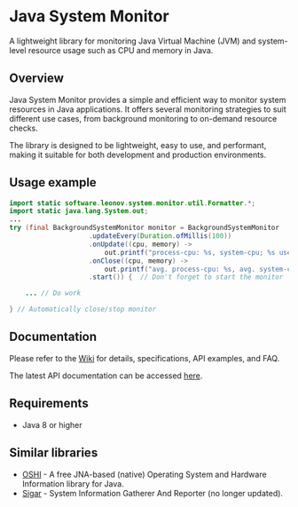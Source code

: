 Java System Monitor
===================
A lightweight library for monitoring Java Virtual Machine (JVM) and system-level resource usage such as CPU and memory in Java.

Overview
--------
Java System Monitor provides a simple and efficient way to monitor system resources in Java applications. It offers several monitoring strategies to suit different use cases, from background monitoring to on-demand resource checks.

The library is designed to be lightweight, easy to use, and performant, making it suitable for both development and production environments.

Usage example
-------------

```java
import static software.leonov.system.monitor.util.Formatter.*;
import static java.lang.System.out;
...
try (final BackgroundSystemMonitor monitor = BackgroundSystemMonitor
                    .updateEvery(Duration.ofMillis(100))
                    .onUpdate((cpu, memory) ->
                        out.printf("process-cpu: %s, system-cpu; %s used-memory: %s%n", formatPercent(cpu.getProcessCpuLoad()), formatPercent(cpu.getSystemCpuLoad()), formatDecimalBytes(memory.getUsedMemory())))
                    .onClose((cpu, memory) ->
                        out.printf("avg. process-cpu: %s, avg. system-cpu %s, max. used-memory: %s%n", formatPercent(cpu.getAverageProcessCpuLoad()), formatPercent(cpu.getAverageSystemCpuLoad()), formatDecimalBytes(memory.getMaxUsedMemory())))
                    .start()) {  // Don't forget to start the monitor

    ... // Do work

} // Automatically close/stop monitor
```

Documentation
-------------
Please refer to the [Wiki](https://github.com/zleonov/java-system-monitor/wiki) for details, specifications, API examples, and FAQ.

The latest API documentation can be accessed [here](https://zleonov.github.io/java-system-monitor/api/latest).

Requirements
------------
- Java 8 or higher

Similar libraries
-----------------
- [OSHI](https://github.com/oshi/oshi) - A free JNA-based (native) Operating System and Hardware Information library for Java.
- [Sigar](https://github.com/hyperic/sigar) - System Information Gatherer And Reporter (no longer updated).